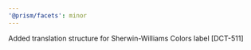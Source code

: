 ```yaml
---
'@prism/facets': minor
---
```


Added translation structure for Sherwin-Williams Colors label [DCT-511]
